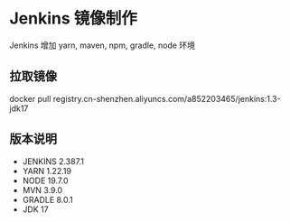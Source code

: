 # Jenkins 镜像制作
Jenkins 增加 yarn, maven, npm, gradle, node 环境

## 拉取镜像
docker pull registry.cn-shenzhen.aliyuncs.com/a852203465/jenkins:1.3-jdk17

## 版本说明
 - JENKINS 2.387.1
 - YARN 1.22.19 
 - NODE 19.7.0 
 - MVN 3.9.0 
 - GRADLE 8.0.1 
 - JDK 17

















